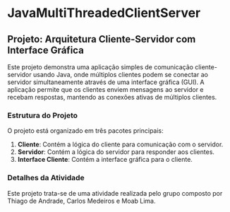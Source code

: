 # JavaMultiThreadedClientServer

## Projeto: Arquitetura Cliente-Servidor com Interface Gráfica

Este projeto demonstra uma aplicação simples de comunicação cliente-servidor usando Java, onde múltiplos clientes podem se conectar ao servidor simultaneamente através de uma interface gráfica (GUI). A aplicação permite que os clientes enviem mensagens ao servidor e recebam respostas, mantendo as conexões ativas de múltiplos clientes.

### Estrutura do Projeto

O projeto está organizado em três pacotes principais:

1. **Cliente**: Contém a lógica do cliente para comunicação com o servidor.
2. **Servidor**: Contém a lógica do servidor para responder aos clientes.
3. **Interface Cliente**: Contém a interface gráfica para o cliente.

### Detalhes da Atividade

Este projeto trata-se de uma atividade realizada pelo grupo composto por Thiago de Andrade, Carlos Medeiros e Moab Lima.
